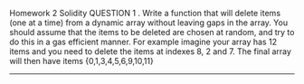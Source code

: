 Homework 2
Solidity
QUESTION 1
. Write a function that will delete items (one at a time)
from a dynamic array without leaving gaps in the array.
You should assume that the items to be deleted are
chosen at random, and try to do this in a gas efficient
manner.
For example imagine your array has 12 items and you
need to delete the items at indexes 8, 2 and 7.
The final array will then have items {0,1,3,4,5,6,9,10,11}

---
